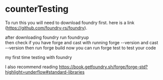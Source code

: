 # counterTesting

To run this you will need to download foundry first. here is a link (https://github.com/foundry-rs/foundry).

after downloading foundry run foundryup </br>
then check if you have forge and cast with running forge --version and cast --version
then run forge build
now you can run forge test to test your code

my first time testing with foundry

I also recommend reading https://book.getfoundry.sh/forge/forge-std?highlight=underflow#standard-libraries
